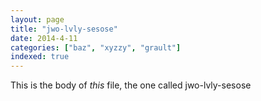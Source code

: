```yaml
---
layout: page
title: "jwo-lvly-sesose"
date: 2014-4-11
categories: ["baz", "xyzzy", "grault"]
indexed: true
---
```

This is the body of _this_ file, the one called jwo-lvly-sesose
